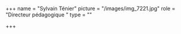 +++
name = "Sylvain Ténier"
picture = "/images/img_7221.jpg"
role = "Directeur pédagogique "
type = ""

+++
